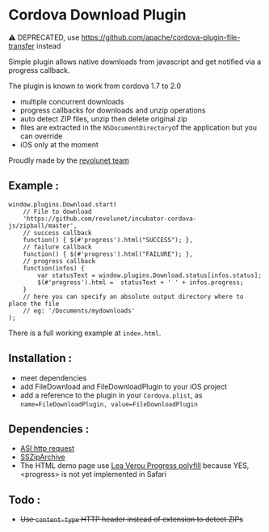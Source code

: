 Cordova Download Plugin
====

:warning: DEPRECATED, use https://github.com/apache/cordova-plugin-file-transfer instead

Simple plugin allows native downloads from javascript and get notified via a progress callback.

The plugin is known to work from cordova 1.7 to 2.0


 - multiple concurrent downloads
 - progress callbacks for downloads and unzip operations
 - auto detect ZIP files, unzip then delete original zip
 - files are extracted in the `NSDocumentDirectory`of the application but you can override
 - iOS only at the moment
 
Proudly made by the [revolunet team][2]


Example :
--

    window.plugins.Download.start(
        // File to download
        'https://github.com/revolunet/incubator-cordova-js/zipball/master', 
        // success callback
        function() { $(#'progress').html("SUCCESS"); },
        // failure callback
        function() { $(#'progress').html("FAILURE"); },
        // progress callback
        function(infos) { 
            var statusText = window.plugins.Download.status[infos.status];
            $(#'progress').html =  statusText + ' ' + infos.progress;
        }
        // here you can specify an absolute output directory where to place the file
        // eg: '/Documents/mydownloads'
    );

There is a full working example at `index.html`.

Installation :
--

 - meet dependencies
 - add FileDownload and FileDownloadPlugin to your iOS project
 - add a reference to the plugin in your `Cordova.plist`, as `name=FileDownloadPlugin, value=FileDownloadPlugin`


Dependencies :
--

 - [ASI http request][0]
 - [SSZipArchive][1]
 - The HTML demo page use [Lea Verou Progress polyfill][3] because YES, &lt;progress&gt; is not yet implemented in Safari


Todo :
--

 - ~~Use `content-type` HTTP header instead of extension to detect ZIPs~~

 [0]: https://github.com/pokeb/asi-http-request/tree
 [1]: https://github.com/samsoffes/ssziparchive
 [2]: http://revolunet.com
 [3]: http://lea.verou.me/polyfills/progress/
